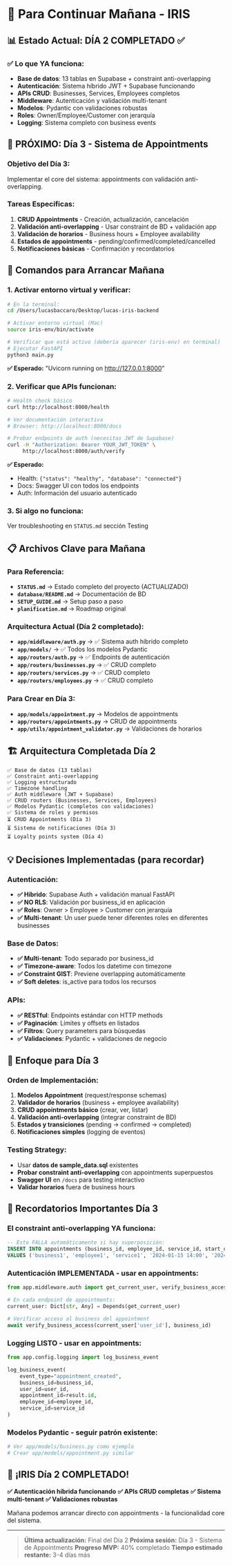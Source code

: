 # 🚀 Para Continuar Mañana - IRIS

## 📊 **Estado Actual: DÍA 2 COMPLETADO ✅**

### **✅ Lo que YA funciona:**
- **Base de datos**: 13 tablas en Supabase + constraint anti-overlapping
- **Autenticación**: Sistema híbrido JWT + Supabase funcionando
- **APIs CRUD**: Businesses, Services, Employees completos
- **Middleware**: Autenticación y validación multi-tenant
- **Modelos**: Pydantic con validaciones robustas
- **Roles**: Owner/Employee/Customer con jerarquía
- **Logging**: Sistema completo con business events

## 🎯 **PRÓXIMO: Día 3 - Sistema de Appointments**

### **Objetivo del Día 3:**
Implementar el core del sistema: appointments con validación anti-overlapping.

### **Tareas Específicas:**
1. **CRUD Appointments** - Creación, actualización, cancelación
2. **Validación anti-overlapping** - Usar constraint de BD + validación app
3. **Validación de horarios** - Business hours + Employee availability
4. **Estados de appointments** - pending/confirmed/completed/cancelled
5. **Notificaciones básicas** - Confirmación y recordatorios

## 🔧 **Comandos para Arrancar Mañana**

### **1. Activar entorno virtual y verificar:**
```bash
# En la terminal:
cd /Users/lucasbaccaro/Desktop/lucas-iris-backend

# Activar entorno virtual (Mac)
source iris-env/bin/activate

# Verificar que está activo (debería aparecer (iris-env) en terminal)
# Ejecutar FastAPI
python3 main.py
```

**✅ Esperado:** "Uvicorn running on http://127.0.0.1:8000"

### **2. Verificar que APIs funcionan:**
```bash
# Health check básico
curl http://localhost:8000/health

# Ver documentación interactiva
# Browser: http://localhost:8000/docs

# Probar endpoints de auth (necesitas JWT de Supabase)
curl -H "Authorization: Bearer YOUR_JWT_TOKEN" \
     http://localhost:8000/auth/verify
```

**✅ Esperado:**
- Health: `{"status": "healthy", "database": "connected"}`
- Docs: Swagger UI con todos los endpoints
- Auth: Información del usuario autenticado

### **3. Si algo no funciona:**
Ver troubleshooting en `STATUS.md` sección Testing

## 📋 **Archivos Clave para Mañana**

### **Para Referencia:**
- **`STATUS.md`** → Estado completo del proyecto (ACTUALIZADO)
- **`database/README.md`** → Documentación de BD
- **`SETUP_GUIDE.md`** → Setup paso a paso
- **`planification.md`** → Roadmap original

### **Arquitectura Actual (Día 2 completado):**
- **`app/middleware/auth.py`** → ✅ Sistema auth híbrido completo
- **`app/models/`** → ✅ Todos los modelos Pydantic
- **`app/routers/auth.py`** → ✅ Endpoints de autenticación
- **`app/routers/businesses.py`** → ✅ CRUD completo
- **`app/routers/services.py`** → ✅ CRUD completo
- **`app/routers/employees.py`** → ✅ CRUD completo

### **Para Crear en Día 3:**
- **`app/models/appointment.py`** → Modelos de appointments
- **`app/routers/appointments.py`** → CRUD de appointments
- **`app/utils/appointment_validator.py`** → Validaciones de horarios

## 🏗️ **Arquitectura Completada Día 2**

```
✅ Base de datos (13 tablas)
✅ Constraint anti-overlapping
✅ Logging estructurado
✅ Timezone handling
✅ Auth middleware (JWT + Supabase)
✅ CRUD routers (Businesses, Services, Employees)
✅ Modelos Pydantic (completos con validaciones)
✅ Sistema de roles y permisos
⏳ CRUD Appointments (Día 3)
⏳ Sistema de notificaciones (Día 3)
⏳ Loyalty points system (Día 4)
```

## 💡 **Decisiones Implementadas (para recordar)**

### **Autenticación:**
- **✅ Híbrido**: Supabase Auth + validación manual FastAPI
- **✅ NO RLS**: Validación por business_id en aplicación
- **✅ Roles**: Owner > Employee > Customer con jerarquía
- **✅ Multi-tenant**: Un user puede tener diferentes roles en diferentes businesses

### **Base de Datos:**
- **✅ Multi-tenant**: Todo separado por business_id
- **✅ Timezone-aware**: Todos los datetime con timezone
- **✅ Constraint GIST**: Previene overlapping automáticamente
- **✅ Soft deletes**: is_active para todos los recursos

### **APIs:**
- **✅ RESTful**: Endpoints estándar con HTTP methods
- **✅ Paginación**: Límites y offsets en listados
- **✅ Filtros**: Query parameters para búsquedas
- **✅ Validaciones**: Pydantic + validaciones de negocio

## 🎯 **Enfoque para Día 3**

### **Orden de Implementación:**
1. **Modelos Appointment** (request/response schemas)
2. **Validador de horarios** (business + employee availability)
3. **CRUD appointments básico** (crear, ver, listar)
4. **Validación anti-overlapping** (integrar constraint de BD)
5. **Estados y transiciones** (pending → confirmed → completed)
6. **Notificaciones simples** (logging de eventos)

### **Testing Strategy:**
- Usar **datos de sample_data.sql** existentes
- **Probar constraint anti-overlapping** con appointments superpuestos
- **Swagger UI** en `/docs` para testing interactivo
- **Validar horarios** fuera de business hours

## 🚨 **Recordatorios Importantes Día 3**

### **El constraint anti-overlapping YA funciona:**
```sql
-- Esto FALLA automáticamente si hay superposición:
INSERT INTO appointments (business_id, employee_id, service_id, start_datetime, end_datetime, status)
VALUES ('business1', 'employee1', 'service1', '2024-01-15 14:00', '2024-01-15 15:00', 'confirmed');
```

### **Autenticación IMPLEMENTADA - usar en appointments:**
```python
from app.middleware.auth import get_current_user, verify_business_access

# En cada endpoint de appointments:
current_user: Dict[str, Any] = Depends(get_current_user)

# Verificar acceso al business del appointment
await verify_business_access(current_user['user_id'], business_id)
```

### **Logging LISTO - usar en appointments:**
```python
from app.config.logging import log_business_event

log_business_event(
    event_type="appointment_created",
    business_id=business_id,
    user_id=user_id,
    appointment_id=result.id,
    employee_id=employee_id,
    service_id=service_id
)
```

### **Modelos Pydantic - seguir patrón existente:**
```python
# Ver app/models/business.py como ejemplo
# Crear app/models/appointment.py similar
```

## 🎉 **¡IRIS Día 2 COMPLETADO!**

**✅ Autenticación híbrida funcionando**
**✅ APIs CRUD completas**
**✅ Sistema multi-tenant**
**✅ Validaciones robustas**

Mañana podemos arrancar directo con appointments - la funcionalidad core del sistema.

---

> **Última actualización:** Final del Día 2
> **Próxima sesión:** Día 3 - Sistema de Appointments
> **Progreso MVP:** 40% completado
> **Tiempo estimado restante:** 3-4 días más